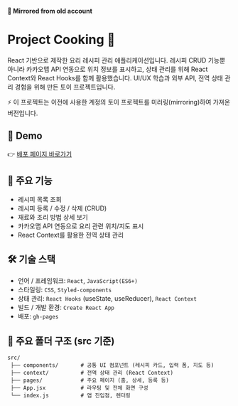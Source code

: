**📂 Mirrored from old account**

# Project Cooking 🍳

React 기반으로 제작한 요리 레시피 관리 애플리케이션입니다.
레시피 CRUD 기능뿐 아니라 카카오맵 API 연동으로 위치 정보를 표시하고,
상태 관리를 위해 React Context와 React Hooks를 함께 활용했습니다.
UI/UX 학습과 외부 API, 전역 상태 관리 경험을 위해 만든 토이 프로젝트입니다.

⚡ 이 프로젝트는 이전에 사용한 계정의 토이 프로젝트를 미러링(mirroring)하여 가져온 버전입니다.

## 🔗 Demo

👉 [배포 페이지 바로가기](https://cosch218.github.io/Project-cooking/)

## 📌 주요 기능

- 레시피 목록 조회
- 레시피 등록 / 수정 / 삭제 (CRUD)
- 재료와 조리 방법 상세 보기
- 카카오맵 API 연동으로 요리 관련 위치/지도 표시
- React Context를 활용한 전역 상태 관리

## 🛠 기술 스택

- 언어 / 프레임워크: `React`, `JavaScript(ES6+)`
- 스타일링: `CSS`, `Styled-components`
- 상태 관리: `React Hooks` (useState, useReducer), `React Context`
- 빌드 / 개발 환경: `Create React App`
- 배포: `gh-pages`

## 📂 주요 폴더 구조 (src 기준)
```plain
src/
 ├── components/       # 공통 UI 컴포넌트 (레시피 카드, 입력 폼, 지도 등)
 ├── context/          # 전역 상태 관리 (React Context)
 ├── pages/            # 주요 페이지 (홈, 상세, 등록 등)
 ├── App.jsx           # 라우팅 및 전체 화면 구성
 └── index.js          # 앱 진입점, 렌더링
```
